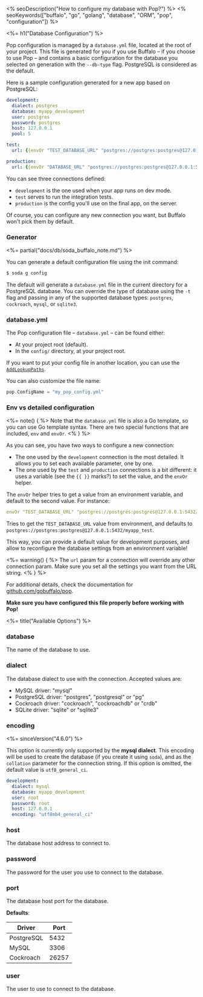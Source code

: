 <% seoDescription("How to configure my database with Pop?") %>
<% seoKeywords(["buffalo", "go", "golang", "database", "ORM", "pop", "configuration"]) %>

<%= h1("Database Configuration") %>

Pop configuration is managed by a `database.yml` file, located at the root of your project. This file is generated for you if you use Buffalo &#8211; if you choose to use Pop &#8211; and contains a basic configuration for the database you selected on generation with the `--db-type` flag. PostgreSQL is considered as the default.

Here is a sample configuration generated for a new app based on PostgreSQL:

```yaml
development:
  dialect: postgres
  database: myapp_development
  user: postgres
  password: postgres
  host: 127.0.0.1
  pool: 5

test:
  url: {{envOr "TEST_DATABASE_URL" "postgres://postgres:postgres@127.0.0.1:5432/myapp_test"}}

production:
  url: {{envOr "DATABASE_URL" "postgres://postgres:postgres@127.0.0.1:5432/myapp_production"}}
```

You can see three connections defined:
* `development` is the one used when your app runs on dev mode.
* `test` serves to run the integration tests.
* `production` is the config you'll use on the final app, on the server.

Of course, you can configure any new connection you want, but Buffalo won't pick them by default.

### Generator

<%= partial("docs/db/soda_buffalo_note.md") %>

You can generate a default configuration file using the init command:

```bash
$ soda g config
```

The default will generate a `database.yml` file in the current directory for a PostgreSQL database. You can override the type of database using the `-t` flag and passing in any of the supported database types: `postgres`, `cockroach`, `mysql`, or `sqlite3`.

### database.yml

The Pop configuration file &#8211; `database.yml` &#8211; can be found either:
* At your project root (default).
* In the `config/` directory, at your project root.

If you want to put your config file in another location, you can use the [`AddLookupPaths`](https://godoc.org/github.com/gobuffalo/pop#AddLookupPaths).

You can also customize the file name:

```go
pop.ConfigName = "my_pop_config.yml"
```

### Env vs detailed configuration

<%= note() { %>
Note that the `database.yml` file is also a Go template, so you can use Go template syntax. There are two special functions that are included, `env` and `envOr`.
<% } %>

As you can see, you have two ways to configure a new connection:
* The one used by the `development` connection is the most detailed. It allows you to set each available parameter, one by one.
* The one used by the `test` and `production` connections is a bit different: it uses a variable (see the `{{ }}` marks?) to set the value, and the `envOr` helper.

The `envOr` helper tries to get a value from an environment variable, and default to the second value. For instance:

```yaml
envOr "TEST_DATABASE_URL" "postgres://postgres:postgres@127.0.0.1:5432/myapp_test"
```

Tries to get the `TEST_DATABASE_URL` value from environment, and defaults to `postgres://postgres:postgres@127.0.0.1:5432/myapp_test`.

This way, you can provide a default value for development purposes, and allow to reconfigure the database settings from an environment variable!

<%= warning() { %>
The `url` param for a connection will override any other connection param. Make sure you set all the settings you want from the URL string.
<% } %>

For additional details, check the documentation for [github.com/gobuffalo/pop](https://github.com/gobuffalo/pop).

**Make sure you have configured this file properly before working with Pop!**

<%= title("Available Options") %>

### database

The name of the database to use.

### dialect

The database dialect to use with the connection. Accepted values are:
* MySQL driver: "mysql"
* PostgreSQL driver: "postgres", "postgresql" or "pg"
* Cockroach driver: "cockroach", "cockroachdb" or "crdb"
* SQLite driver: "sqlite" or "sqlite3"

### encoding

<%= sinceVersion("4.6.0") %>

This option is currently only supported by the **mysql dialect**. This encoding will be used to create the database (if you create it using `soda`), and as the `collation` parameter for the connection string. If this option is omitted, the default value is `utf8_general_ci`.

```yaml
development:
  dialect: mysql
  database: myapp_development
  user: root
  password: root
  host: 127.0.0.1
  encoding: "utf8mb4_general_ci"
```

### host

The database host address to connect to.

### password

The password for the user you use to connect to the database.

### port

The database host port for the database.

**Defaults**:

| Driver    | Port  |
|-----------|-------|
| PostgreSQL| 5432  |
| MySQL     | 3306  |
| Cockroach | 26257 |

### user

The user to use to connect to the database.